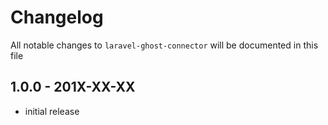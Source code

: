 # Changelog

All notable changes to `laravel-ghost-connector` will be documented in this file

## 1.0.0 - 201X-XX-XX

- initial release
